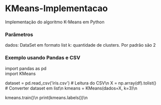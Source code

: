 # KMeans-Implementacao

Implementação do algoritmo K-Means em Python

### Parâmetros
dados: DataSet em formato list
k: quantidade de clusters. Por padrão são 2

### Exemplo usando Pandas e CSV


import pandas as pd <br>
import KMeans

dataset = pd.read_csv('iris.csv') # Leitura do CSV\n
X = np.array(df).tolist() # Converter dataset em list\n
kmeans = KMeans(dados=X, k=3)\n

kmeans.train()\n
print(kmeans.labels())\n
